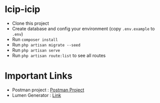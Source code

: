 # Icip-icip
- Clone this project
- Create database and config your environment (copy `.env.example` to `.env`)
- Run `composer install`
- Run `php artisan migrate --seed`
- Run `php artisan serve`
- Run `php artisan route:list` to see all routes

# Important Links
- Postman project : [Postman Project](https://www.getpostman.com/collections/53ccc4ec702a2b02b287)
- Lumen Generator : [Link](https://github.com/flipboxstudio/lumen-generator) 